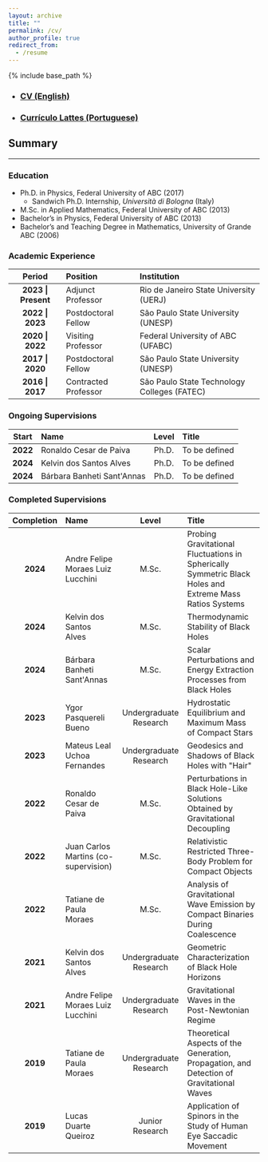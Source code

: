 ```yaml
---
layout: archive
title: ""
permalink: /cv/
author_profile: true
redirect_from:
  - /resume
---
```


{% include base_path %}

- ### [**CV (English)**](/files/resume.pdf)
- ### [Currículo Lattes (Portuguese)](http://lattes.cnpq.br/4387593644266917)

## Summary
---

### Education

* Ph.D. in Physics, Federal University of ABC (2017)
  * Sandwich Ph.D. Internship, *Università di Bologna* (Italy)    
* M.Sc. in Applied Mathematics, Federal University of ABC (2013)
* Bachelor’s in Physics, Federal University of ABC (2013)
* Bachelor’s and Teaching Degree in Mathematics, University of Grande ABC (2006)

### Academic Experience

|     **Period**     | **Position**          | **Institution**                                         |
| :-----------------: | :------------------- | :------------------------------------------------------ |
| **2023 \| Present** | Adjunct Professor    | Rio de Janeiro State University (UERJ)                 |
|  **2022 \| 2023**   | Postdoctoral Fellow  | São Paulo State University (UNESP)                     |
|  **2020 \| 2022**   | Visiting Professor   | Federal University of ABC (UFABC)                      |
|  **2017 \| 2020**   | Postdoctoral Fellow  | São Paulo State University (UNESP)                     |
|  **2016 \| 2017**   | Contracted Professor | São Paulo State Technology Colleges (FATEC)            |

### Ongoing Supervisions

| **Start**        | **Name**                          | **Level**   | **Title**                                                       |
|:-----------------:|:-----------------------------------|:-----------:|:----------------------------------------------------------------|
| **2022**          | Ronaldo Cesar de Paiva            | Ph.D.       | To be defined                                                   |
| **2024**          | Kelvin dos Santos Alves           | Ph.D.       | To be defined                                                   |
| **2024**          | Bárbara Banheti Sant'Annas        | Ph.D.       | To be defined                                                   |

### Completed Supervisions

| **Completion**        | **Name**                           | **Level**                | **Title**                                                                             |
|:--------------------:|:-----------------------------------|:------------------------:|:---------------------------------------------------------------------------------------|
| **2024**          | Andre Felipe Moraes Luiz Lucchini | M.Sc.                   | Probing Gravitational Fluctuations in Spherically Symmetric Black Holes and Extreme Mass Ratios Systems |
| **2024**          | Kelvin dos Santos Alves           | M.Sc.                   | Thermodynamic Stability of Black Holes                                                |
| **2024**          | Bárbara Banheti Sant'Annas        | M.Sc.                   | Scalar Perturbations and Energy Extraction Processes from Black Holes                 |
| **2023**          | Ygor Pasquereli Bueno              | Undergraduate Research  | Hydrostatic Equilibrium and Maximum Mass of Compact Stars                             |
| **2023**          | Mateus Leal Uchoa Fernandes        | Undergraduate Research  | Geodesics and Shadows of Black Holes with "Hair"                                      |
| **2022**          | Ronaldo Cesar de Paiva             | M.Sc.                   | Perturbations in Black Hole-Like Solutions Obtained by Gravitational Decoupling       |
| **2022**          | Juan Carlos Martins (co-supervision) | M.Sc.                  | Relativistic Restricted Three-Body Problem for Compact Objects                        |
| **2022**          | Tatiane de Paula Moraes            | M.Sc.                   | Analysis of Gravitational Wave Emission by Compact Binaries During Coalescence        |
| **2021**          | Kelvin dos Santos Alves            | Undergraduate Research | Geometric Characterization of Black Hole Horizons                                    |
| **2021**          | Andre Felipe Moraes Luiz Lucchini  | Undergraduate Research | Gravitational Waves in the Post-Newtonian Regime                                     |
| **2019**          | Tatiane de Paula Moraes            | Undergraduate Research | Theoretical Aspects of the Generation, Propagation, and Detection of Gravitational Waves |
| **2019**          | Lucas Duarte Queiroz               | Junior Research         | Application of Spinors in the Study of Human Eye Saccadic Movement                   |
